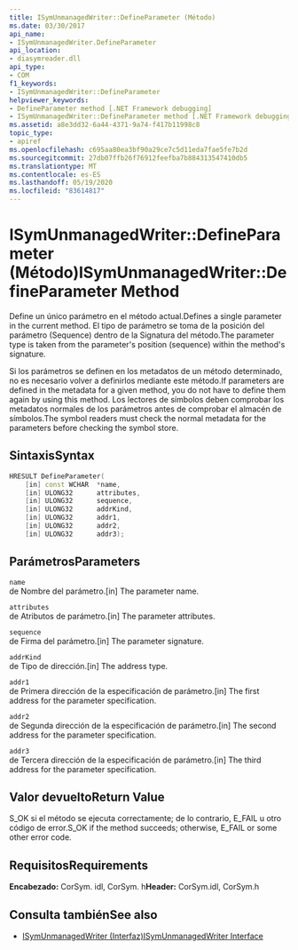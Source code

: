 ```yaml
---
title: ISymUnmanagedWriter::DefineParameter (Método)
ms.date: 03/30/2017
api_name:
- ISymUnmanagedWriter.DefineParameter
api_location:
- diasymreader.dll
api_type:
- COM
f1_keywords:
- ISymUnmanagedWriter::DefineParameter
helpviewer_keywords:
- DefineParameter method [.NET Framework debugging]
- ISymUnmanagedWriter::DefineParameter method [.NET Framework debugging]
ms.assetid: a8e3dd32-6a44-4371-9a74-f417b11998c8
topic_type:
- apiref
ms.openlocfilehash: c695aa80ea3bf90a29ce7c5d11eda7fae5fe7b2d
ms.sourcegitcommit: 27db07ffb26f76912feefba7b884313547410db5
ms.translationtype: MT
ms.contentlocale: es-ES
ms.lasthandoff: 05/19/2020
ms.locfileid: "83614817"
---
```

# <a name="isymunmanagedwriterdefineparameter-method"></a><span data-ttu-id="ccbaa-102">ISymUnmanagedWriter::DefineParameter (Método)</span><span class="sxs-lookup"><span data-stu-id="ccbaa-102">ISymUnmanagedWriter::DefineParameter Method</span></span>
<span data-ttu-id="ccbaa-103">Define un único parámetro en el método actual.</span><span class="sxs-lookup"><span data-stu-id="ccbaa-103">Defines a single parameter in the current method.</span></span> <span data-ttu-id="ccbaa-104">El tipo de parámetro se toma de la posición del parámetro (Sequence) dentro de la Signatura del método.</span><span class="sxs-lookup"><span data-stu-id="ccbaa-104">The parameter type is taken from the parameter's position (sequence) within the method's signature.</span></span>  
  
 <span data-ttu-id="ccbaa-105">Si los parámetros se definen en los metadatos de un método determinado, no es necesario volver a definirlos mediante este método.</span><span class="sxs-lookup"><span data-stu-id="ccbaa-105">If parameters are defined in the metadata for a given method, you do not have to define them again by using this method.</span></span> <span data-ttu-id="ccbaa-106">Los lectores de símbolos deben comprobar los metadatos normales de los parámetros antes de comprobar el almacén de símbolos.</span><span class="sxs-lookup"><span data-stu-id="ccbaa-106">The symbol readers must check the normal metadata for the parameters before checking the symbol store.</span></span>  
  
## <a name="syntax"></a><span data-ttu-id="ccbaa-107">Sintaxis</span><span class="sxs-lookup"><span data-stu-id="ccbaa-107">Syntax</span></span>  
  
```cpp  
HRESULT DefineParameter(  
    [in] const WCHAR  *name,  
    [in] ULONG32      attributes,  
    [in] ULONG32      sequence,  
    [in] ULONG32      addrKind,  
    [in] ULONG32      addr1,  
    [in] ULONG32      addr2,  
    [in] ULONG32      addr3);  
```  
  
## <a name="parameters"></a><span data-ttu-id="ccbaa-108">Parámetros</span><span class="sxs-lookup"><span data-stu-id="ccbaa-108">Parameters</span></span>  
 `name`  
 <span data-ttu-id="ccbaa-109">de Nombre del parámetro.</span><span class="sxs-lookup"><span data-stu-id="ccbaa-109">[in] The parameter name.</span></span>  
  
 `attributes`  
 <span data-ttu-id="ccbaa-110">de Atributos de parámetro.</span><span class="sxs-lookup"><span data-stu-id="ccbaa-110">[in] The parameter attributes.</span></span>  
  
 `sequence`  
 <span data-ttu-id="ccbaa-111">de Firma del parámetro.</span><span class="sxs-lookup"><span data-stu-id="ccbaa-111">[in] The parameter signature.</span></span>  
  
 `addrKind`  
 <span data-ttu-id="ccbaa-112">de Tipo de dirección.</span><span class="sxs-lookup"><span data-stu-id="ccbaa-112">[in] The address type.</span></span>  
  
 `addr1`  
 <span data-ttu-id="ccbaa-113">de Primera dirección de la especificación de parámetro.</span><span class="sxs-lookup"><span data-stu-id="ccbaa-113">[in] The first address for the parameter specification.</span></span>  
  
 `addr2`  
 <span data-ttu-id="ccbaa-114">de Segunda dirección de la especificación de parámetro.</span><span class="sxs-lookup"><span data-stu-id="ccbaa-114">[in] The second address for the parameter specification.</span></span>  
  
 `addr3`  
 <span data-ttu-id="ccbaa-115">de Tercera dirección de la especificación de parámetro.</span><span class="sxs-lookup"><span data-stu-id="ccbaa-115">[in] The third address for the parameter specification.</span></span>  
  
## <a name="return-value"></a><span data-ttu-id="ccbaa-116">Valor devuelto</span><span class="sxs-lookup"><span data-stu-id="ccbaa-116">Return Value</span></span>  
 <span data-ttu-id="ccbaa-117">S_OK si el método se ejecuta correctamente; de lo contrario, E_FAIL u otro código de error.</span><span class="sxs-lookup"><span data-stu-id="ccbaa-117">S_OK if the method succeeds; otherwise, E_FAIL or some other error code.</span></span>  
  
## <a name="requirements"></a><span data-ttu-id="ccbaa-118">Requisitos</span><span class="sxs-lookup"><span data-stu-id="ccbaa-118">Requirements</span></span>  
 <span data-ttu-id="ccbaa-119">**Encabezado:** CorSym. idl, CorSym. h</span><span class="sxs-lookup"><span data-stu-id="ccbaa-119">**Header:** CorSym.idl, CorSym.h</span></span>  
  
## <a name="see-also"></a><span data-ttu-id="ccbaa-120">Consulta también</span><span class="sxs-lookup"><span data-stu-id="ccbaa-120">See also</span></span>

- [<span data-ttu-id="ccbaa-121">ISymUnmanagedWriter (Interfaz)</span><span class="sxs-lookup"><span data-stu-id="ccbaa-121">ISymUnmanagedWriter Interface</span></span>](isymunmanagedwriter-interface.md)
